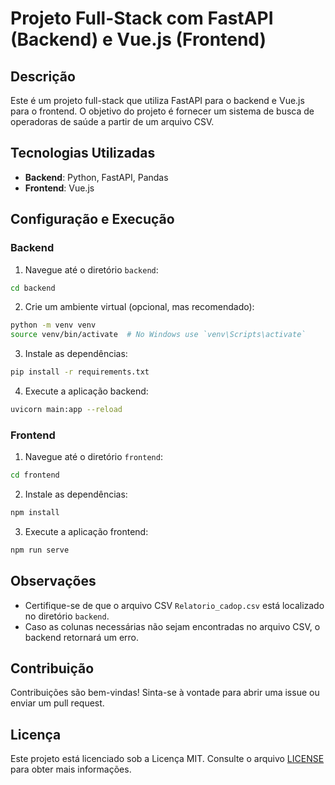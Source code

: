 # Projeto Full-Stack com FastAPI (Backend) e Vue.js (Frontend)

## Descrição

Este é um projeto full-stack que utiliza FastAPI para o backend e Vue.js para o frontend. O objetivo do projeto é fornecer um sistema de busca de operadoras de saúde a partir de um arquivo CSV.

## Tecnologias Utilizadas

- **Backend**: Python, FastAPI, Pandas
- **Frontend**: Vue.js

## Configuração e Execução

### Backend

1. Navegue até o diretório `backend`:

```bash
cd backend
```

2. Crie um ambiente virtual (opcional, mas recomendado):

```bash
python -m venv venv
source venv/bin/activate  # No Windows use `venv\Scripts\activate`
```

3. Instale as dependências:

```bash
pip install -r requirements.txt
```

4. Execute a aplicação backend:

```bash
uvicorn main:app --reload
```

### Frontend

1. Navegue até o diretório `frontend`:

```bash
cd frontend
```

2. Instale as dependências:

```bash
npm install
```

3. Execute a aplicação frontend:

```bash
npm run serve
```

## Observações

- Certifique-se de que o arquivo CSV `Relatorio_cadop.csv` está localizado no diretório `backend`.
- Caso as colunas necessárias não sejam encontradas no arquivo CSV, o backend retornará um erro.

## Contribuição

Contribuições são bem-vindas! Sinta-se à vontade para abrir uma issue ou enviar um pull request.

## Licença

Este projeto está licenciado sob a Licença MIT. Consulte o arquivo [LICENSE](LICENSE) para obter mais informações.
